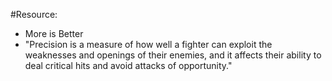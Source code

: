 #Resource: 

- More is Better
- "Precision is a measure of how well a fighter can exploit the weaknesses and openings of their enemies, and it affects their ability to deal critical hits and avoid attacks of opportunity."